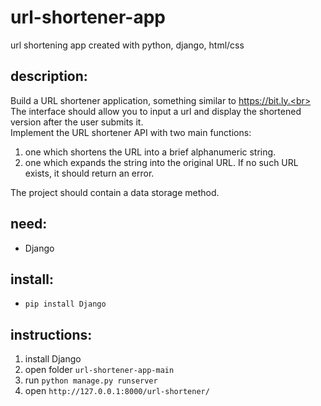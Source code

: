 # url-shortener-app
url shortening app created with python, django, html/css

## description:
Build a URL shortener application, something similar to https://bit.ly.<br>
The interface should allow you to input a url and display the shortened version after the user submits it.<br>
Implement the URL shortener API with two main functions:
  1. one which shortens the URL into a brief alphanumeric string.
  2. one which expands the string into the original URL. If no such URL exists, it should return an error.


The project should contain a data storage method.

## need: 
- Django

## install:
- `pip install Django`
  
## instructions: 
1. install Django
2. open folder `url-shortener-app-main`
3. run `python manage.py runserver`
4. open `http://127.0.0.1:8000/url-shortener/`

